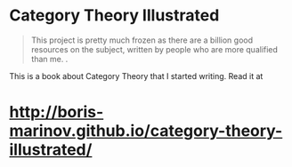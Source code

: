 Category Theory Illustrated
===

> This project is pretty much frozen as there are a billion good resources on the subject, written by people who are more qualified than me.
.

This is a book about Category Theory that I started writing. Read it at

http://boris-marinov.github.io/category-theory-illustrated/
==


